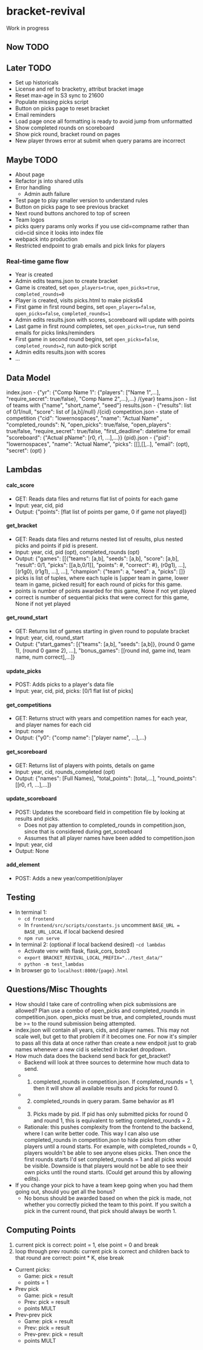 # bracket-revival
Work in progress

## Now TODO

## Later TODO
- Set up historicals
- License and ref to bracketry, attribut bracket image
- Reset max-age in S3 sync to 21600
- Populate missing picks script
- Button on picks page to reset bracket
- Email reminders
- Load page once all formatting is ready to avoid jump from unformatted
- Show completed rounds on scoreboard
- Show pick round, bracket round on pages
- New player throws error at submit when query params are incorrect

## Maybe TODO
- About page
- Refactor js into shared utils
- Error handling
	- Admin auth failure
- Test page to play smaller version to understand rules
- Button on picks page to see previous bracket
- Next round buttons anchored to top of screen
- Team logos
- picks query params only works if you use cid=compname rather than cid=cid since it looks into index file
- webpack into production
- Restricted endpoint to grab emails and pick links for players

### Real-time game flow
- Year is created
- Admin edits teams.json to create bracket
- Game is created, set `open_players=true`, `open_picks=true`, `completed_rounds=0`
- Player is created, visits picks.html to make picks64
- First game in first round begins, set `open_players=false`, `open_picks=false`, `completed_rounds=1`
- Admin edits results.json with scores, scoreboard will update with points
- Last game in first round completes, set `open_picks=true`, run send emails for picks links/reminders
- First game in second round begins, set `open_picks=false`, `completed_rounds=2`, run auto-pick script
- Admin edits results.json with scores
- ...

## Data Model
index.json - {"yr": {"Comp Name 1": {"players": ["Name 1",...], "require_secret": true/false},  "Comp Name 2",...},...}
/{year}
  teams.json - list of teams with {"name", "short_name", "seed"}
  results.json - {"results": list of 0/1/null, "score": list of [a,b]/null}
  /{cid}
    competition.json - state of competition {"cid": "lowernospaces", "name": "Actual Name" , "completed_rounds": N, "open_picks": true/false, "open_players": true/false, "require_secret": true/false, "first_deadline": datetime for email
                                             "scoreboard": {"Actual pName": [r0, r1, ...],...}}
    {pid}.json - {"pid": "lowernospaces", "name": "Actual Name", "picks": [[],[],..], "email": (opt), "secret": (opt) }
 
## Lambdas
#### calc_score
- GET: Reads data files and returns flat list of points for each game
- Input: year, cid, pid
- Output: {"points": [flat list of points per game, 0 if game not played]}
#### get_bracket
- GET: Reads data files and returns nested list of results, plus nested picks and points if pid is present.
- Input: year, cid, pid (opt), completed_rounds (opt)
- Output: {"games": [[{"teams": [a,b], "seeds": [a,b], "score": [a,b], "result": 0/1, "picks": [[a,b,0/1]], "points": #, "correct": #}, (r0g1), ...], [(r1g0), (r1g1), ...], ...],
           "champion": {"team": a, "seed": a, "picks": []}
- picks is list of tuples, where each tuple is [upper team in game, lower team in game, picked result] for each round of picks for this game.
- points is number of points awarded for this game, None if not yet played
- correct is number of sequential picks that were correct for this game, None if not yet played
#### get_round_start
- GET: Returns list of games starting in given round to populate bracket
- Input: year, cid, round_start
- Output: {"start_games": [{"teams": [a,b], "seeds": [a,b]}, (round 0 game 1), (round 0 game 2), ...],
           "bonus_games": [[round ind, game ind, team name, num correct],...]}
#### update_picks
- POST: Adds picks to a player's data file
- Input: year, cid, pid, picks: [0/1 flat list of picks]
#### get_competitions
- GET: Returns struct with years and competition names for each year, and player names for each cid
- Input: none
- Output: {"y0": {"comp name": ["player name", ...],...}
#### get_scoreboard
- GET: Returns list of players with points, details on game
- Input: year, cid, rounds_completed (opt)
- Output: {"names": [Full Names], "total_points": [total,...], "round_points": [[r0, r1, ...],...]}
#### update_scoreboard
- POST: Updates the scoreboard field in competition file by looking at results and picks.
	- Does not pay attention to completed_rounds in competition.json, since that is considered during get_scoreboard
	- Assumes that all player names have been added to competition.json
- Input: year, cid
- Output: None
#### add_element
- POST: Adds a new year/competition/player

## Testing
- In terminal 1:
	- `cd frontend`
	- In `frontend/src/scripts/constants.js` uncomment `BASE_URL = BASE_URL_LOCAL` if local backend desired 
	- `npm run serve`
- In terminal 2: (optional if local backend desired)
	-`cd lambdas`
	- Activate venv with flask, flask_cors, boto3
	- `export BRACKET_REVIVAL_LOCAL_PREFIX="../test_data/"`
	- `python -m test_lambdas`
- In browser go to `localhost:8000/{page}.html` 
 
## Questions/Misc Thoughts
- How should I take care of controlling when pick submissions are allowed? Plan use a combo of open_picks and completed_rounds in competition.json. open_picks must be true, and completed_rounds must be >= to the round submission being attempted. 
- index.json will contain all years, cids, and player names. This may not scale well, but get to that problem if it becomes one. For now it's simpler to pass all this data at once rather than create a new endpoit just to grab names whenever a new cid is selected in bracket dropdown.
- How much data does the backend send back for get_bracket?
	- Backend will look at three sources to determine how much data to send.
	- 1. completed_rounds in competition.json. If completed_rounds = 1, then it will show all available results and picks for round 0.
	- 2. completed_rounds in query param. Same behavior as #1
	- 3. Picks made by pid. If pid has only submitted picks for round 0 and round 1, this is equivalent to setting completed_rounds = 2. 
	- Rationale: this pushes complexity from the frontend to the backend, where I can write better code. This way I can also use completed_rounds in competition.json to hide picks from other players until a round starts. For example, with completed_rounds = 0, players wouldn't be able to see anyone elses picks. Then once the first rounds starts I'd set completed_rounds = 1 and all picks would be visible. Downside is that players would not be able to see their own picks until the round starts. (Could get around this by allowing edits).
- If you change your pick to have a team keep going when you had them going out, should you get all the bonus?
	- No bonus should be awarded based on when the pick is made, not whether you correctly picked the team to this point. If you switch a pick in the current round, that pick should always be worth 1.

## Computing Points
1. current pick is correct: point = 1, else point = 0 and break
2. loop through prev rounds: current pick is correct and children back to that round are correct: point * K, else break

- Current picks:
	- Game: pick = result
	- points = 1
- Prev pick
	- Game: pick = result
	- Prev: pick = result
	- points MULT
- Prev-prev pick
	- Game: pick = result
	- Prev: pick = result
	- Prev-prev: pick = result
	- points MULT

